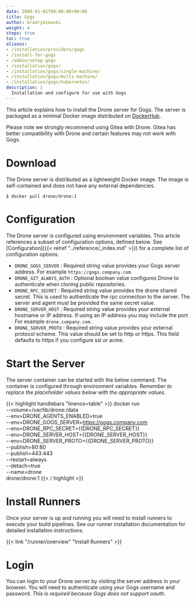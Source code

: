 ```yaml
---
date: 2000-01-01T00:00:00+00:00
title: Gogs
author: bradrydzewski
weight: 4
steps: true
toc: true
aliases:
- /installation/providers/gogs
- /install-for-gogs
- /admin/setup-gogs
- /installation/gogs/
- /installation/gogs/single-machine/
- /installation/gogs/multi-machine/
- /installation/gogs/kubernetes/
description: |
  Installation and configure for use with Gogs
---
```


This article explains how to install the Drone server for Gogs. The server is packaged as a minimal Docker image distributed on [DockerHub](https://hub.docker.com/r/drone/drone).

<div class="alert alert-danger">
Please note we strongly recommend using Gitea with Drone. Gitea has better compatibility with Drone and certain features may not work with Gogs.
</div>

# Download

The Drone server is distributed as a lightweight Docker image. The image is self-contained and does not have any external dependencies.

```
$ docker pull drone/drone:1
```

# Configuration

The Drone server is configured using environment variables. This article references a subset of configuration options, defined below. See [Configuration]({{< relref "../reference/_index.md" >}}) for a complete list of configuration options.

* `DRONE_GOGS_SERVER`
  : Required string value provides your Gogs server address. For example `https://gogs.company.com`.
* `DRONE_GIT_ALWAYS_AUTH`
  : Optional boolean value configures Drone to authenticate when cloning public repositories.
* `DRONE_RPC_SECRET`
  : Required string value provides the drone shared secret. This is used to authenticate the rpc connection to the server. The server and agent must be provided the same secret value.
* `DRONE_SERVER_HOST`
  : Required string value provides your external hostname or IP address. If using an IP address you may include the port. For example `drone.company.com`.
* `DRONE_SERVER_PROTO`
  : Required string value provides your external protocol scheme. This value should be set to http or https. This field defaults to https if you configure ssl or acme.

# Start the Server

The server container can be started with the below command. The container is configured through environment variables. _Remember to replace the placeholder values below with the appropriate values._

{{< highlight handlebars "linenos=table" >}}
docker run \
  --volume=/var/lib/drone:/data \
  --env=DRONE_AGENTS_ENABLED=true \
  --env=DRONE_GOGS_SERVER=https://gogs.company.com \
  --env=DRONE_RPC_SECRET={{DRONE_RPC_SECRET}} \
  --env=DRONE_SERVER_HOST={{DRONE_SERVER_HOST}} \
  --env=DRONE_SERVER_PROTO={{DRONE_SERVER_PROTO}} \
  --publish=80:80 \
  --publish=443:443 \
  --restart=always \
  --detach=true \
  --name=drone \
  drone/drone:1
{{< / highlight >}}

# Install Runners

Once your server is up and running you will need to install runners to execute your build pipelines. See our runner installation documentation for detailed installation instructions. 

{{< link "/runner/overview" "Install Runners" >}}

# Login

You can login to your Drone server by visiting the server address in your browser. You will need to authenticate using your Gogs username and password. _This is required because Gogs does not support oauth._
